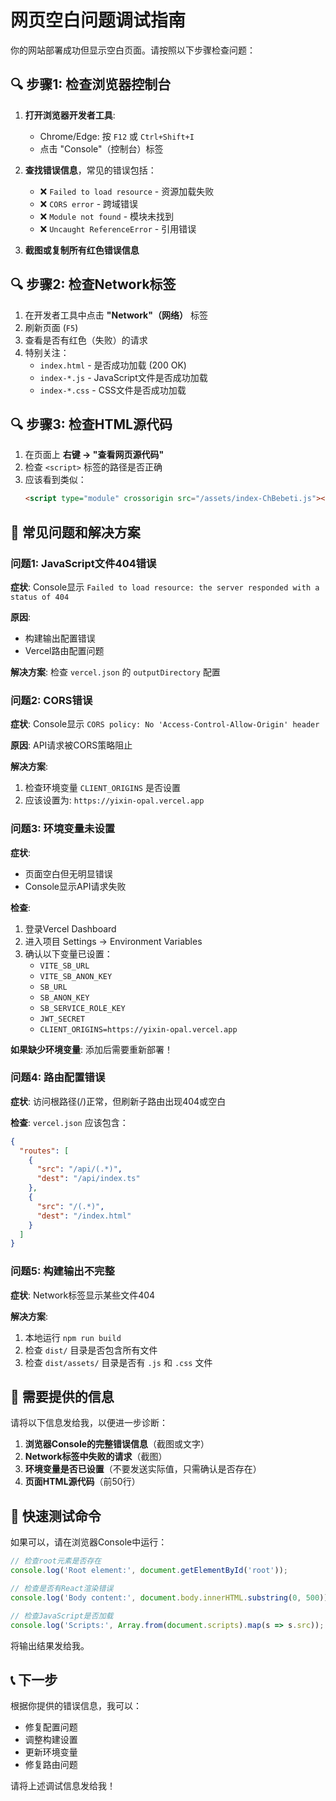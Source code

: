 # 网页空白问题调试指南

你的网站部署成功但显示空白页面。请按照以下步骤检查问题：

## 🔍 步骤1: 检查浏览器控制台

1. **打开浏览器开发者工具**:
   - Chrome/Edge: 按 `F12` 或 `Ctrl+Shift+I`
   - 点击 "Console"（控制台）标签

2. **查找错误信息**，常见的错误包括：
   - ❌ `Failed to load resource` - 资源加载失败
   - ❌ `CORS error` - 跨域错误
   - ❌ `Module not found` - 模块未找到
   - ❌ `Uncaught ReferenceError` - 引用错误

3. **截图或复制所有红色错误信息**

## 🔍 步骤2: 检查Network标签

1. 在开发者工具中点击 **"Network"（网络）** 标签
2. 刷新页面 (`F5`)
3. 查看是否有红色（失败）的请求
4. 特别关注：
   - `index.html` - 是否成功加载 (200 OK)
   - `index-*.js` - JavaScript文件是否成功加载
   - `index-*.css` - CSS文件是否成功加载

## 🔍 步骤3: 检查HTML源代码

1. 在页面上 **右键 → "查看网页源代码"**
2. 检查 `<script>` 标签的路径是否正确
3. 应该看到类似：
   ```html
   <script type="module" crossorigin src="/assets/index-ChBebeti.js"></script>
   ```

## 🔧 常见问题和解决方案

### 问题1: JavaScript文件404错误

**症状**: Console显示 `Failed to load resource: the server responded with a status of 404`

**原因**:
- 构建输出配置错误
- Vercel路由配置问题

**解决方案**: 检查 `vercel.json` 的 `outputDirectory` 配置

### 问题2: CORS错误

**症状**: Console显示 `CORS policy: No 'Access-Control-Allow-Origin' header`

**原因**: API请求被CORS策略阻止

**解决方案**:
1. 检查环境变量 `CLIENT_ORIGINS` 是否设置
2. 应该设置为: `https://yixin-opal.vercel.app`

### 问题3: 环境变量未设置

**症状**:
- 页面空白但无明显错误
- Console显示API请求失败

**检查**:
1. 登录Vercel Dashboard
2. 进入项目 Settings → Environment Variables
3. 确认以下变量已设置：
   - `VITE_SB_URL`
   - `VITE_SB_ANON_KEY`
   - `SB_URL`
   - `SB_ANON_KEY`
   - `SB_SERVICE_ROLE_KEY`
   - `JWT_SECRET`
   - `CLIENT_ORIGINS=https://yixin-opal.vercel.app`

**如果缺少环境变量**: 添加后需要重新部署！

### 问题4: 路由配置错误

**症状**: 访问根路径(/)正常，但刷新子路由出现404或空白

**检查**: `vercel.json` 应该包含：
```json
{
  "routes": [
    {
      "src": "/api/(.*)",
      "dest": "/api/index.ts"
    },
    {
      "src": "/(.*)",
      "dest": "/index.html"
    }
  ]
}
```

### 问题5: 构建输出不完整

**症状**: Network标签显示某些文件404

**解决方案**:
1. 本地运行 `npm run build`
2. 检查 `dist/` 目录是否包含所有文件
3. 检查 `dist/assets/` 目录是否有 `.js` 和 `.css` 文件

## 📝 需要提供的信息

请将以下信息发给我，以便进一步诊断：

1. **浏览器Console的完整错误信息**（截图或文字）
2. **Network标签中失败的请求**（截图）
3. **环境变量是否已设置**（不要发送实际值，只需确认是否存在）
4. **页面HTML源代码**（前50行）

## 🚀 快速测试命令

如果可以，请在浏览器Console中运行：

```javascript
// 检查root元素是否存在
console.log('Root element:', document.getElementById('root'));

// 检查是否有React渲染错误
console.log('Body content:', document.body.innerHTML.substring(0, 500));

// 检查JavaScript是否加载
console.log('Scripts:', Array.from(document.scripts).map(s => s.src));
```

将输出结果发给我。

## 📞 下一步

根据你提供的错误信息，我可以：
- 修复配置问题
- 调整构建设置
- 更新环境变量
- 修复路由问题

请将上述调试信息发给我！
